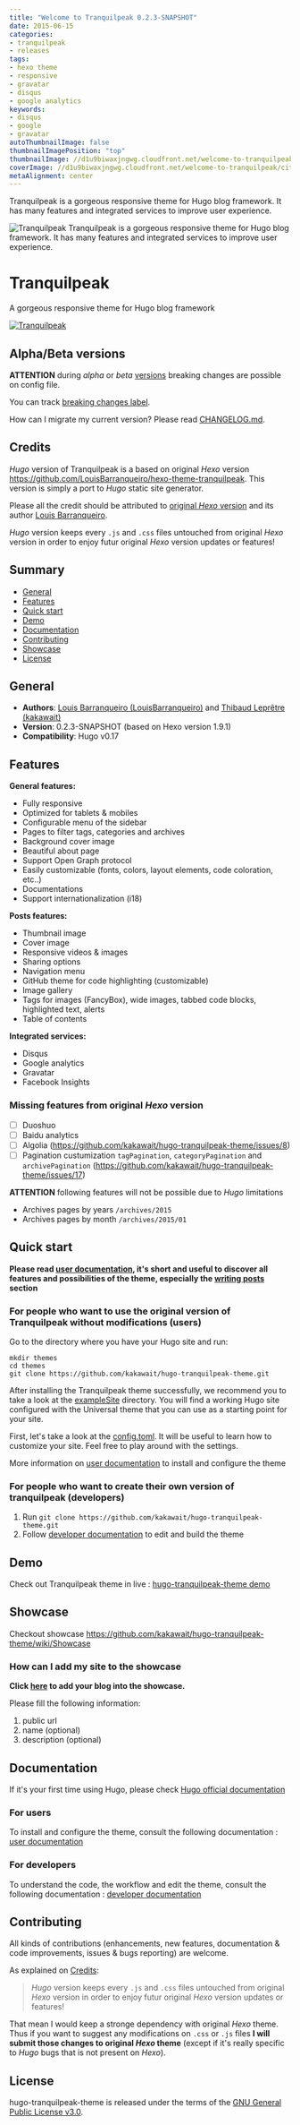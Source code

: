 ```yaml
---
title: "Welcome to Tranquilpeak 0.2.3-SNAPSHOT"
date: 2015-06-15
categories:
- tranquilpeak
- releases
tags:
- hexo theme
- responsive
- gravatar
- disqus
- google analytics
keywords:
- disqus
- google
- gravatar
autoThumbnailImage: false
thumbnailImagePosition: "top"
thumbnailImage: //d1u9biwaxjngwg.cloudfront.net/welcome-to-tranquilpeak/city-750.jpg
coverImage: //d1u9biwaxjngwg.cloudfront.net/welcome-to-tranquilpeak/city.jpg
metaAlignment: center
---
```

Tranquilpeak is a gorgeous responsive theme for Hugo blog framework. It has many features and integrated services to improve user experience.
<!--more-->

![Tranquilpeak](/img/showcase.png)
Tranquilpeak is a gorgeous responsive theme for Hugo blog framework. It has many features and integrated services to improve user experience.
<!-- toc -->

# Tranquilpeak

<!--[![Join the chat at https://gitter.im/LouisBarranqueiro/hexo-theme-tranquilpeak](https://badges.gitter.im/Join%20Chat.svg)](http s://gitter.im/LouisBarranqueiro/hexo-theme-tranquilpeak?utm_source=badge&utm_medium=badge&utm_campaign=pr-badge&utm_content=badge)-->

A gorgeous responsive theme for Hugo blog framework

[![Tranquilpeak](/img/showcase.png)](https://tranquilpeak.kakawait.com)

## Alpha/Beta versions

**ATTENTION** during *alpha* or *beta* [versions](https://github.com/kakawait/hugo-tranquilpeak-theme/milestones) breaking changes are possible on config file.

You can track [breaking changes label](https://github.com/kakawait/hugo-tranquilpeak-theme/issues?q=is%3Aissue+is%3Aopen+label%3A%22breaking+changes%22).

How can I migrate my current version? Please read [CHANGELOG.md](https://github.com/kakawait/hugo-tranquilpeak-theme/blob/master/CHANGELOG.md).

## Credits

*Hugo* version of Tranquilpeak is a based on original *Hexo* version https://github.com/LouisBarranqueiro/hexo-theme-tranquilpeak. This version is simply a port to *Hugo* static site generator.

Please all the credit should be attributed to [original *Hexo* version](https://github.com/LouisBarranqueiro/hexo-theme-tranquilpeak) and its author [Louis Barranqueiro](https://github.com/LouisBarranqueiro).

*Hugo* version keeps every `.js` and `.css` files untouched from original *Hexo* version in order to enjoy futur original *Hexo* version updates or features! 

## Summary

- [General](#general)
- [Features](#features)
- [Quick start](#quick-start)
- [Demo](#demo)
- [Documentation](#documentation)
- [Contributing](#contributing)
- [Showcase](#showcase)
- [License](#license)

## General

- **Authors**: [Louis Barranqueiro (LouisBarranqueiro)](https://github.com/LouisBarranqueiro) and [Thibaud Leprêtre (kakawait)](https://github.com/kakawait)
- **Version**: 0.2.3-SNAPSHOT (based on Hexo version 1.9.1)
- **Compatibility**: Hugo v0.17

## Features

**General features:**  

- Fully responsive
- Optimized for tablets & mobiles
- Configurable menu of the sidebar
- Pages to filter tags, categories and archives
- Background cover image
- Beautiful about page
- Support Open Graph protocol
- Easily customizable (fonts, colors, layout elements, code coloration, etc..)
- Documentations
- Support internationalization (i18)
  
**Posts features:**  

- Thumbnail image
- Cover image
- Responsive videos & images
- Sharing options
- Navigation menu
- GitHub theme for code highlighting (customizable)
- Image gallery
- Tags for images (FancyBox), wide images, tabbed code blocks, highlighted text, alerts
- Table of contents  
  
**Integrated services:**  

- Disqus
- Google analytics
- Gravatar
- Facebook Insights

### Missing features from original *Hexo* version

- [ ] Duoshuo
- [ ] Baidu analytics
- [ ] Algolia (https://github.com/kakawait/hugo-tranquilpeak-theme/issues/8)
- [ ] Pagination custumization `tagPagination`, `categoryPagination` and `archivePagination` (https://github.com/kakawait/hugo-tranquilpeak-theme/issues/17)

**ATTENTION** following features will not be possible due to *Hugo* limitations

- Archives pages by years `/archives/2015`
- Archives pages by month `/archives/2015/01`

## Quick start

**Please read [user documentation](https://github.com/kakawait/hugo-tranquilpeak-theme/blob/master/docs/user.md), it's short and useful to discover all features and possibilities of the theme, especially the  [writing posts](https://github.com/kakawait/hugo-tranquilpeak-theme/blob/master/docs/user.md#writing-posts) section**

### For people who want to use the original version of Tranquilpeak without modifications (users)

Go to the directory where you have your Hugo site and run:

```shell
mkdir themes
cd themes
git clone https://github.com/kakawait/hugo-tranquilpeak-theme.git
```

After installing the Tranquilpeak theme successfully, we recommend you to take a look at the [exampleSite](exampleSite) directory. You will find a working Hugo site configured with the Universal theme that you can use as a starting point for your site.

First, let's take a look at the [config.toml](exampleSite/config.tom). It will be useful to learn how to customize your site. Feel free to play around with the settings.

More information on [user documentation](https://github.com/kakawait/hugo-tranquilpeak-theme/blob/master/docs/user.md) to install and configure the theme  

### For people who want to create their own version of tranquilpeak (developers) 

1. Run `git clone https://github.com/kakawait/hugo-tranquilpeak-theme.git`  
2. Follow [developer documentation](https://github.com/kakawait/hugo-tranquilpeak-theme/blob/master/docs/developer.md) to edit and build the theme 

## Demo

Check out Tranquilpeak theme in live : [hugo-tranquilpeak-theme demo](https://tranquilpeak.kakawait.com)

## Showcase

Checkout showcase https://github.com/kakawait/hugo-tranquilpeak-theme/wiki/Showcase

### How can I add my site to the showcase
  
**Click [here](https://github.com/kakawait/hugo-tranquilpeak-theme/issues/new?title=Add%20my%20blog%20into%20the%20showcase&body=Hey,%20add%20my%20blog%20into%20the%20showcase:) to add your blog into the showcase.**

Please fill the following information:

1. public url
2. name (optional)
3. description (optional)

## Documentation

If it's your first time using Hugo, please check [Hugo official documentation](https://gohugo.io/overview/introduction/)

### For users  

To install and configure the theme, consult the following documentation : [user documentation](https://github.com/kakawait/hugo-tranquilpeak-theme/blob/master/docs/user.md)  

### For developers

To understand the code, the workflow and edit the theme, consult the following documentation : [developer documentation](https://github.com/kakawait/hugo-tranquilpeak-theme/blob/master/docs/developer.md)

## Contributing

All kinds of contributions (enhancements, new features, documentation & code improvements, issues & bugs reporting) are welcome.

As explained on [Credits](#credits):

> *Hugo* version keeps every `.js` and `.css` files untouched from original *Hexo* version in order to enjoy futur original *Hexo* version updates or features! 

That mean I would keep a stronge dependency with original *Hexo* theme. Thus if you want to suggest any modifications on `.css` or `.js` files **I will submit those changes to original *Hexo* theme** (except if it's really specific to *Hugo* bugs that is not present on *Hexo*).

## License

hugo-tranquilpeak-theme is released under the terms of the [GNU General Public License v3.0](https://github.com/kakawait/hugo-tranquilpeak-theme/blob/master/LICENSE).


